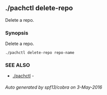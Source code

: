 ## ./pachctl delete-repo

Delete a repo.

### Synopsis


Delete a repo.

```
./pachctl delete-repo repo-name
```

### SEE ALSO
* [./pachctl](./pachctl.md)	 - 

###### Auto generated by spf13/cobra on 3-May-2016
